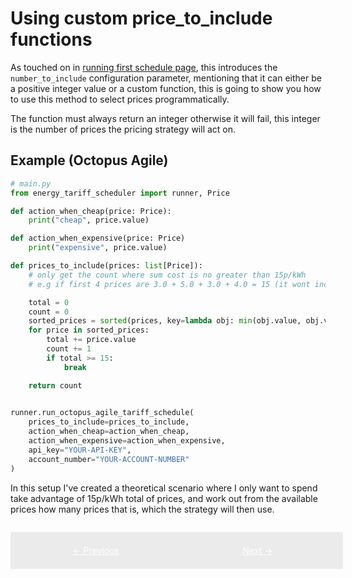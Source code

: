 # Using custom price_to_include functions

As touched on in [running first schedule page](./running-first-schedule.md#running-your-first-schedule), this introduces the `number_to_include` configuration parameter, mentioning that it can either be a positive integer value or a custom function, this is going to show you how to use this method to select prices programmatically.

The function must always return an integer otherwise it will fail, this integer is the number of prices the pricing strategy will act on.

## Example (Octopus Agile)

```python
# main.py
from energy_tariff_scheduler import runner, Price

def action_when_cheap(price: Price):
    print("cheap", price.value)

def action_when_expensive(price: Price)
    print("expensive", price.value)

def prices_to_include(prices: list[Price]):
    # only get the count where sum cost is no greater than 15p/kWh
    # e.g if first 4 prices are 3.0 + 5.0 + 3.0 + 4.0 = 15 (it wont include rest)

    total = 0
    count = 0
    sorted_prices = sorted(prices, key=lambda obj: min(obj.value, obj.value))
    for price in sorted_prices:
        total += price.value
        count += 1
        if total >= 15:
            break 

    return count
    

runner.run_octopus_agile_tariff_schedule(
    prices_to_include=prices_to_include,
    action_when_cheap=action_when_cheap,
    action_when_expensive=action_when_expensive,
    api_key="YOUR-API-KEY",
    account_number="YOUR-ACCOUNT-NUMBER"
)
```

In this setup I've created a theoretical scenario where I only want to spend take advantage of 15p/kWh total of prices, and work out from the available prices how many prices that is, which the strategy will then use.

<div style="display: flex; width: 100%; background: #ebebeb; padding: 1em; gap: 1em; border-radius: 0.2em; margin-top: 2em;">
    <a href="../running-first-schedule" style="flex: 6; text-align: center; color: white; background: var(--md-typeset-a-color); padding: 0.5em 0em;">&larr; Previous</a>
    <a href="../custom-pricing-strategies" style="flex: 6; text-align: center; color: white; background: var(--md-typeset-a-color); padding: 0.5em 0em;">Next &rarr;</a>
</div>
